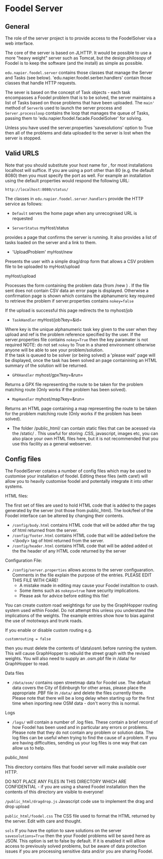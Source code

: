 # Foodel Server

## General 

The role of the server project is to provide access to the FoodelSolver via a web interface.

The core of the server is based on JLHTTP. It would be possible to use a more "heavy weight" server such as Tomcat, but the design philosopy of Foodel is to keep the software (and the install) as simple as possible.

`edu.napier.foodel.server` contains those classes that manage the  Server and Tasks (see below). 'edu.napier.foodel.serber.handlers' contain those classes that handle HTTP requests.

The sever is based on the concept of Task objects - each task encompasses a Foodel problem that is to be solved, the server maintains a list of Tasks based on those problems that have been uploaded. The `main'` method of `Server`is used to launch the server process and `Server.processloop` contains the loop that manages the queue of Tasks, passing them to 'edu.napier.foodel.facade.FoodelSolver' for solving.

Unless you have used the server.properties 'savesolutions' option to True then all of the problems and data uploaded to the server is lost when the server is stopped. 

## Valid URLS 

Note that you should substitute your host name for <host>, for most installations localhost will suffice. If you are using a port other than 80 (e.g. the default 8080) then you must specify the port as well. For example an installation using the default properties would respond the following URL:

`http://localhost:8080/status/`

The classes in `edu.napier.foodel.server.handlers` provide the HTTP service as follows:

* `Default` serves the home page when any unrecognised URL is requested

* `ServerStatus`  myHost/status 

provides a page that confirms the server is running. It also provides a list of tasks loaded on the server and a link to them.

* 'UploadProblem' myHost/new

Presents the user with a simple drag/drop form that allows a CSV problem file to be uploaded to myHost/upload

myHost/upload 

Processes the form containing the problem data (from /new ) . If the file sent does not contain CSV data an error page is displayed. Otherwise a confirmation page is shown which contains the alphanumeric key required to retrieve the problem if server.properties contains `nokey=false`

If the upload is successful this page redirects the to myhost/job

* `TaskHandler` myHost/job?key=<key>&id=<ref> 

Where key is the unique alphanumeric task key given to the user when they upload and ref is the problem reference specified by the user. If the server.properties file contains `nokey=True` then the key paramater is not required NOTE: do not set `nokey` to True in a shared environment otherwise anyone will be able to see your problem/solution.  
If the task is queued to be solver (or being solved) a 'please wait' page will be displayed, once the task has been solved an page containining an HTML summary of the solution will be returned.

* `GPXHandler` myhost/gpx?key=<key>&run=<run>

Returns a GPX file representing the route to be taken for the problem matching <key> route <route> (Only works if the problem has been solved).

* `MapHandler` myhost/map?key=<key>&run=<run>

Returns an HTML page containing a map representing the route to be taken for the problem matching <key> route <route> (Only works if the problem has been solved).

* The folder /public_html/ can contain static files that can be acessed via the <myhost>/static/ . This uswful for storing .CSS, javascript, images etc, you can also place your own HTML files here, but it is not recommended that you use this facility as a general webserver.

## Config files

The FoodelServer cotains a number of config files which may be used to customise your installation of foodel. Editing these files (with care!) will allow you to heavily customise foodel and potentally integrate it into other systems.  

HTML files:

The first set of files are used to hold HTML code that is added to the pages generated by the server (not those from public_html). The look/feel of the Foodel interface can be altered by changing their contents. 

* `/config/body.html` contains HTML code that will be added after the <body> tag of html returned from the server.
* `/config/footer.html` contains HTML code that will be added before the <\body> tag of html returned from the server.
* `/config/header.html` contains HTML code that will be added added ot the the header of any HTML code returned by the server

Configuration File:

* `/config/server.properties` allows access to the server configuaration. Comments in the file explain the purpose of the entries. PLEASE EDIT THIS FILE WITH CARE! 
  *   A mistake made in editing may cause your Foodel installtion to crash.
  *   Some items such as `nokeys=true` have security implications.
  *  Please ask for advice before editing this file!
 
You can create custom road weightings for use by the GraphHopper routing system used within Foodel. Do not attempt this unless you understand the implications of the weights. The example entries show how to bias against the use of mototways and trunk roads.  

If you enable or disable custom routing e.g.

`customrouting = false` 

then you must delete the contents of \data\osm\ before running the system. This will cause GraphHopper to rebuild the street graph with the revised weights. You will also need to supply an .osm.pbf file in /data/ for GraphHopper to read.

Data files

* `/data/osm/` contains open streetmap data for Foodel use. The default data covers the City of Edinburgh for other areas, please place the appropriate .PBF file in `/data/`  and delete the files currently there. Please note that there will be a long delay when starting up for the first time when inporting new OSM data - don't worry this is normal.

Logs
* `/logs/` will contain a number of .log files. These contain a brief record of how Foodel has been used and in particular any errors or problems. Please note that they do not contain any problem or solution data. The log files can be useful when trying to find the cause of a problem. If you are having difficulties, sending us your log files  is one way that can allow us to help.

public_html

This directory contains files that foodel server will make available over HTTP. 

DO NOT PLACE ANY FILES IN THIS DIRECTORY WHICH ARE CONFIDENTIAL - if you are using a shared Foodel installation then the contents of this directory are visible to everyone!

`/public_html/dragdrop.js`  Javascript code use to implement the drag and drop upload

`public_html/foodel.css` The CSS file used to format the HTML returned by the server. Edit with care and thought.

`sols` If you have the option to save solutions on the server `savesolutions=True`  then the your Foodel problems will be saved here as JSON. This option is set to false by default. If it is enabled it will alllow access to previously solved problems, but be aware of data protection issues if you are processing sensitive data and/or you are sharing Foodel.